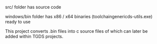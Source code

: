 src/ folder has source code

windows/bin folder has x86 / x64 binaries (toolchaingenericds-utils.exe) ready to use 

This project converts .bin files into c source files of which can later be added within TGDS projects.